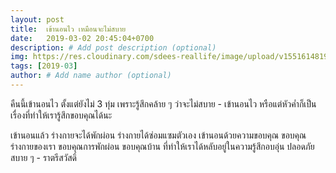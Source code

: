 ```yaml
---
layout: post
title:  เข้านอนไว เหมือนจะไม่สบาย
date:   2019-03-02 20:45:04+0700
description: # Add post description (optional)
img: https://res.cloudinary.com/sdees-reallife/image/upload/v1551614819/IMG_20181106_081609.jpg # Add image post (optional)
tags: [2019-03]
author: # Add name author (optional)
---
```

คืนนี้เข้านอนไว ตั้งแต่ยังไม่ 3 ทุ่ม เพราะรู้สึกคล้าย ๆ ว่าจะไม่สบาย - เข้านอนไว หรือแต่หัวค่ำก็เป็นเรื่องที่ทำให้เรารู้สึกขอบคุณได้นะ

เข้านอนแล้ว ร่างกายจะได้พักผ่อน ร่างกายได้ซ่อมแซมตัวเอง เข้านอนด้วยความขอบคุณ ขอบคุณร่างกายของเรา ขอบคุณการพักผ่อน ขอบคุณบ้าน ที่ทำให้เราได้หลับอยู่ในความรู้สึกอบอุ่น ปลอดภัย สบาย ๆ - ราตรีสวัสดิ์

